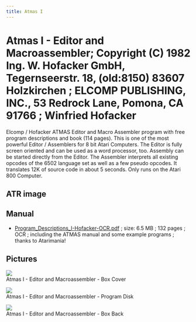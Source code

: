 ```yaml
---
title: Atmas I
---
```

# Atmas I - Editor and Macroassembler; Copyright (C) 1982 Ing. W. Hofacker GmbH, Tegernseerstr. 18, (old:8150) 83607 Holzkirchen ; ELCOMP PUBLISHING, INC., 53 Redrock Lane, Pomona, CA 91766 ; Winfried Hofacker  
Elcomp / Hofacker ATMAS Editor and Macro Assembler program with free program descriptions and book (114 pages). This is one of the most powerful Editor / Assemblers for 8 bit Atari Computers. The Editor is fully screen oriented and can be used as a word processor, too. Assembly can be started directly from the Editor. The Assembler interprets all existing opcodes of the 6502 language set as well as a few pseudo opcodes. It translates 12K of source code in about 5 seconds. Only runs on the Atari 800 Computer.  
  
## ATR image  
  
## Manual  
- [Program_Descriptions_I-Hofacker-OCR.pdf](attachments/Program_Descriptions_I-Hofacker-OCR.pdf) ; size: 6.5 MB ; 132 pages ; OCR ; including the ATMAS manual and some example programs ; thanks to Atarimania!  
  
## Pictures  
![](attachments/ATMAS+I-3_.jpg)  
Atmas I - Editor and Macroassembler - Box Cover  
  
![](attachments/ATMAS+I-5_.jpg)  
Atmas I - Editor and Macroassembler - Program Disk  
  
![](attachments/ATMAS+I-6_.jpg)  
Atmas I - Editor and Macroassembler - Box Back  
